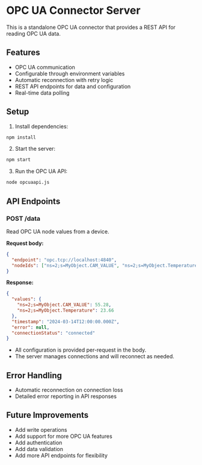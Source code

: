 # OPC UA Connector Server

This is a standalone OPC UA connector that provides a REST API for reading OPC UA data.

## Features
- OPC UA communication
- Configurable through environment variables
- Automatic reconnection with retry logic
- REST API endpoints for data and configuration
- Real-time data polling

## Setup

1. Install dependencies:
```bash
npm install
```

2. Start the server:
```bash
npm start
```

3. Run the OPC UA API:
```bash
node opcuaapi.js
```

## API Endpoints

### POST /data
Read OPC UA node values from a device.

**Request body:**
```json
{
  "endpoint": "opc.tcp://localhost:4840",
  "nodeIds": ["ns=2;s=MyObject.CAM_VALUE", "ns=2;s=MyObject.Temperature"]
}
```

**Response:**
```json
{
  "values": {
    "ns=2;s=MyObject.CAM_VALUE": 55.28,
    "ns=2;s=MyObject.Temperature": 23.66
  },
  "timestamp": "2024-03-14T12:00:00.000Z",
  "error": null,
  "connectionStatus": "connected"
}
```
- All configuration is provided per-request in the body.
- The server manages connections and will reconnect as needed.

## Error Handling
- Automatic reconnection on connection loss
- Detailed error reporting in API responses

## Future Improvements
- Add write operations
- Add support for more OPC UA features
- Add authentication
- Add data validation
- Add more API endpoints for flexibility 